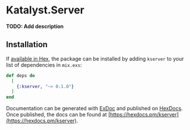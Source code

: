 # Katalyst.Server

**TODO: Add description**

## Installation

If [available in Hex](https://hex.pm/docs/publish), the package can be installed
by adding `kserver` to your list of dependencies in `mix.exs`:

```elixir
def deps do
  [
    {:kserver, "~> 0.1.0"}
  ]
end
```

Documentation can be generated with [ExDoc](https://github.com/elixir-lang/ex_doc)
and published on [HexDocs](https://hexdocs.pm). Once published, the docs can
be found at [https://hexdocs.pm/kserver](https://hexdocs.pm/kserver).

